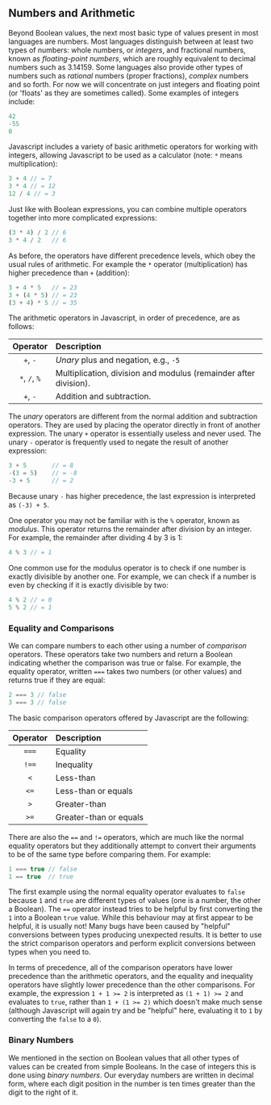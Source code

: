 ## Numbers and Arithmetic

Beyond Boolean values, the next most basic type of values present in most languages are numbers. Most languages
distinguish between at least two types of numbers: whole numbers, or *integers*, and fractional numbers, known as
*floating-point numbers*, which are roughly equivalent to decimal numbers such as 3.14159. Some languages also provide
other types of numbers such as *rational* numbers (proper fractions), *complex* numbers and so forth. For now we will
concentrate on just integers and floating point (or 'floats' as they are sometimes called). Some examples of integers
include:

```js
42
-55
0
```

Javascript includes a variety of basic arithmetic operators for working with integers, allowing Javascript to be used as
a calculator (note: `*` means multiplication):

```js
3 + 4 // = 7
3 * 4 // = 12
12 / 4 // = 3
```

Just like with Boolean expressions, you can combine multiple operators together into more complicated expressions:

```js
(3 * 4) / 2 // 6
3 * 4 / 2   // 6
```

As before, the operators have different precedence levels, which obey the usual rules of arithmetic. For example the
`*` operator (multiplication) has higher precedence than `+` (addition):

```js
3 + 4 * 5   // = 23
3 + (4 * 5) // = 23
(3 + 4) * 5 // = 35
```

The arithmetic operators in Javascript, in order of precedence, are as follows:

| Operator      | Description                                                      |
|:-------------:|:-----------------------------------------------------------------|
| `+`, `-`      | *Unary* plus and negation, e.g., `-5`                            |
| `*`, `/`, `%` | Multiplication, division and modulus (remainder after division). |
| `+`, `-`      | Addition and subtraction.                                        |

The *unary* operators are different from the normal addition and subtraction operators. They are used by placing the
operator directly in front of another expression. The unary `+` operator is essentially useless and never used. The
unary `-` operator is frequently used to negate the result of another expression:

```js
3 + 5       // = 8
-(3 = 5)    // = -8
-3 + 5      // = 2
```

Because unary `-` has higher precedence, the last expression is interpreted as `(-3) + 5`.

One operator you may not be familiar with is the `%` operator, known as *modulus*. This operator returns the remainder
after division by an integer. For example, the remainder after dividing 4 by 3 is 1:

```js
4 % 3 // = 1
```

One common use for the modulus operator is to check if one number is exactly divisible by another one. For example, we
can check if a number is even by checking if it is exactly divisible by two:

```js
4 % 2 // = 0
5 % 2 // = 1
```

### Equality and Comparisons

We can compare numbers to each other using a number of *comparison* operators. These operators take two numbers and
return a Boolean indicating whether the comparison was true or false. For example, the equality operator, written
`===` takes two numbers (or other values) and returns true if they are equal:

```js
2 === 3 // false
3 === 3 // false
```

The basic comparison operators offered by Javascript are the following:

|Operator | Description                                                             |
|:-------:|:------------------------------------------------------------------------|
| `===`   | Equality                                                                |
| `!==`   | Inequality                                                              |
| `<`     | Less-than                                                               |
| `<=`    | Less-than or equals                                                     |
| `>`     | Greater-than                                                            |
| `>=`    | Greater-than or equals                                                  |

There are also the `==` and `!=` operators, which are much like the normal equality operators but they additionally
attempt to convert their arguments to be of the same type before comparing them. For example:

```js
1 === true // false
1 == true  // true
```

The first example using the normal equality operator evaluates to `false` because `1` and `true` are different types of
values (one is a number, the other a Boolean). The `==` operator instead tries to be helpful by first converting the
`1` into a Boolean `true` value. While this behaviour may at first appear to be helpful, it is usually not! Many bugs
have been caused by "helpful" conversions between types producing unexpected results. It is better to use the strict
comparison operators and perform explicit conversions between types when you need to.

In terms of precedence, all of the comparison operators have lower precedence than the arithmetic operators, and the
equality and inequality operators have slightly lower precedence than the other comparisons. For example, the
expression `1 + 1 >= 2` is interpreted as `(1 + 1) >= 2` and evaluates to `true`, rather than `1 + (1 >= 2)` which
doesn't make much sense (although Javascript will again try and be "helpful" here, evaluating it to `1` by converting
the `false` to a `0`).

### Binary Numbers

We mentioned in the section on Boolean values that all other types of values can be created from simple Booleans. In the
case of integers this is done using *binary numbers*. Our everyday numbers are written in decimal form, where each digit
position in the number is ten times greater than the digit to the right of it.